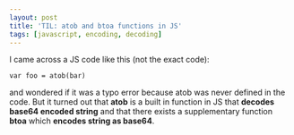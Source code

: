 ```yaml
---
layout: post
title: 'TIL: atob and btoa functions in JS'
tags: [javascript, encoding, decoding]
---
```


I came across a JS code like this (not the exact code):

`var foo = atob(bar)`

and wondered if it was a typo error because atob was never defined in the code.
But it turned out that **atob** is a built in function in JS that **decodes base64 encoded string**
and that there exists a supplementary function **btoa** which **encodes string as base64**.
